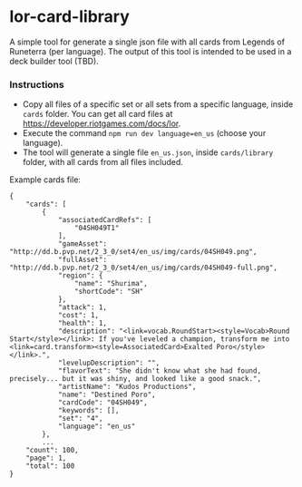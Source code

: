 # lor-card-library
A simple tool for generate a single json file with all cards from Legends of Runeterra (per language). The output of this tool is intended to be used in a deck builder tool (TBD).

### Instructions

- Copy all files of a specific set or all sets from a specific language, inside `cards` folder. You can get all card files at https://developer.riotgames.com/docs/lor.
- Execute the command `npm run dev language=en_us` (choose your language).
- The tool will generate a single file `en_us.json`, inside `cards/library` folder, with all cards from all files included.

Example cards file:
```
{
    "cards": [
        {
            "associatedCardRefs": [
                "04SH049T1"
            ],
            "gameAsset": "http://dd.b.pvp.net/2_3_0/set4/en_us/img/cards/04SH049.png",
            "fullAsset": "http://dd.b.pvp.net/2_3_0/set4/en_us/img/cards/04SH049-full.png",
            "region": {
                "name": "Shurima",
                "shortCode": "SH"
            },
            "attack": 1,
            "cost": 1,
            "health": 1,
            "description": "<link=vocab.RoundStart><style=Vocab>Round Start</style></link>: If you've leveled a champion, transform me into <link=card.transform><style=AssociatedCard>Exalted Poro</style></link>.",
            "levelupDescription": "",
            "flavorText": "She didn't know what she had found, precisely... but it was shiny, and looked like a good snack.",
            "artistName": "Kudos Productions",
            "name": "Destined Poro",
            "cardCode": "04SH049",
            "keywords": [],
            "set": "4",
            "language": "en_us"
        },
        ...
    "count": 100,
    "page": 1,
    "total": 100
}
```